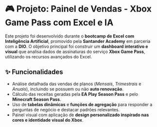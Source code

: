 # 🎮 Projeto: Painel de Vendas - Xbox Game Pass com Excel e IA

Este projeto foi desenvolvido durante o **bootcamp de Excel com Inteligência Artificial**, promovido pela **Santander Academy** em parceria com a **DIO**. O objetivo principal foi construir um **dashboard interativo e visual** que analisa dados de assinaturas do serviço **Xbox Game Pass**, utilizando os recursos avançados do Excel.

## ✨ Funcionalidades

- Análise detalhada das vendas de planos (_Mensais_, _Trimestrais_ e _Anuais_), incluindo se possuem ou não **auto renovação**.
- Cálculo das receitas geradas pela **EA Play Season Pass** e pelo **Minecraft Season Pass**.
- Uso de **tabelas dinâmicas** e **funções de agregação** para responder a perguntas de negócio e destacar padrões relevantes.
- Painel visual com aplicação de **design personalizado inspirado nas cores e identidade visual do Xbox**.
